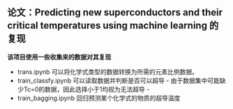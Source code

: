 ## 论文：Predicting new superconductors and their critical temperatures using machine learning 的复现

**该项目使用一些收集来的数据对其复现**  

- trans.ipynb 可以将化学式类型的数据转换为所需的元素比例数据。
- train_classfy.ipynb 可以读取数据并判断是否可以超导 - 由于数据集中可能缺少Tc=0的数据，因此选择小于1均视为无法超导 -
- train_bagging.ipynb 回归预测某个化学式的物质的超导温度
